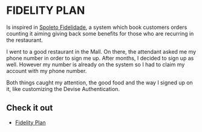 # FIDELITY PLAN

Is inspired in [Spoleto Fidelidade](https://www.spoleto.com.br/fidelidade?utm_source=&utm_medium=SMSSPOL0073&utm_campaign=NOVOS&utm_content=CADASTRO_FIDELIDADE), 
a system which book customers orders counting it aiming 
giving back some benefits for those who are recurring in the restaurant.

I went to a good restaurant in the Mall. On there, the attendant asked me my
phone number in order to sign me up.
After months, I decided to sign up as well. However my number is already on the 
system so I had to claim my account with my phone number.

Both things caught my attention, the good food and the way I signed up on it, 
like customizing the Devise Authentication.

## Check it out

- [Fidelity Plan](https://fidelity-plan.herokuapp.com/)
